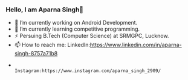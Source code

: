 ### Hello, I am Aparna Singh👋

- 🔭 I’m currently working on Android Development.
- 🌱 I’m currently learning competitive programming.
- ⚡  Persuing B.Tech (Computer Science) at SRMGPC, Lucknow.
- 📫 How to reach me: LinkedIn:https://www.linkedin.com/in/aparna-singh-8757a71b8 
-                      Instagram:https://www.instagram.com/aparna_singh_2909/

